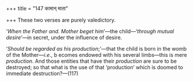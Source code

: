 +++
title = "147 कामान् माता"

+++
These two verses are purely valedictory.

‘*When the Father and. Mother beget him*’—the child—‘*through mutual
desire*’—in secret, under the influence of desire.

‘*Should be regarded as his production*;’—that the child is born in the
womb of the Mother—*i.e*., b ecomes endowed with his several limbs—this
is mere *production*. And those entities that have their *production*
are sure to be destroyed; so that what is the use of that ‘production’
which is doomed to immediate destruction?—(117)


